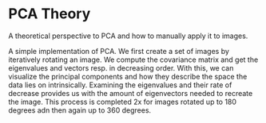 # PCA Theory
A theoretical perspective to PCA and how to manually apply it to images.

A simple implementation of PCA. We first create a set of images by iteratively rotating an image. We compute the covariance matrix 
and get the eigenvalues and vectors resp. in decreasing order. With this, we can visualize the principal components and how they describe the space the data lies on intrinsically. Examining the eigenvalues and their rate of decrease provides us with the amount of eigenvectors needed to recreate the image. This process is completed 2x for images rotated up to 180 degrees adn then again up to 360 degrees.  
